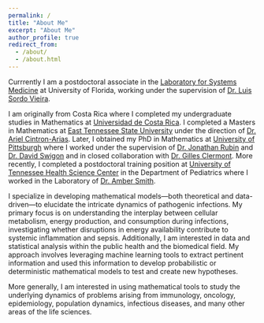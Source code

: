 ```yaml
---
permalink: /
title: "About Me"
excerpt: "About Me"
author_profile: true
redirect_from: 
  - /about/
  - /about.html
---
```

<!---![mypic](https://ivanrazu.github.io/images/profile_pic.png)---> 

Currrently I am a postdoctoral associate in the [Laboratory for Systems Medicine](https://systemsmedicine.pulmonary.medicine.ufl.edu/)
 at University of Florida, working under the supervision of [Dr. Luis Sordo Vieira](https://directory.ufhealth.org/sordo-vieira-luis).
 
I am originally from Costa Rica where I completed my undergraduate studies in Mathematics at [Universidad de Costa Rica](https://www.ucr.ac.cr/). I completed a Masters in Mathematics at [East Tennessee State University](http://www.etsu.edu/ehome/) under the direction of [Dr. Ariel Cintron-Arias](http://faculty.etsu.edu/cintronarias/).  Later, I obtained my PhD in Mathematics at [University of Pittsburgh](https://www.mathematics.pitt.edu/) where I worked under the supervision of [Dr. Jonathan Rubin](https://www.mathematics.pitt.edu/people/jonathan-rubin) and [Dr. David Swigon](https://www.mathematics.pitt.edu/people/david-swigon) and in closed collaboration with [Dr. Gilles Clermont](https://mirm-pitt.net/staff/gilles-clermont-md/). More recently, I completed a postdoctoral training position  at [University of Tennessee Health Science Center](https://www.uthsc.edu/) in the Department of Pediatrics where I worked in the Laboratory of [Dr. Amber Smith](https://ambersmithlab.com/). 

I specialize in developing mathematical models—both theoretical and data-driven—to elucidate the intricate dynamics of pathogenic infections. My primary focus is on understanding the interplay between cellular metabolism, energy production, and consumption during infections, investigating whether disruptions in energy availability contribute to systemic inflammation and sepsis. Additionally, I am interested in data and statistical analysis within the public health and the biomedical field. My approach involves leveraging machine learning tools to extract pertinent information and used this information to develop probabilistic or deterministic mathematical models to test and create new hypotheses. 

More generally, I am interested in using mathematical tools to study the underlying dynamics of problems arising from immunology, oncology, epidemiology, population dynamics, infectious diseases, and many other areas of the life sciences. 








